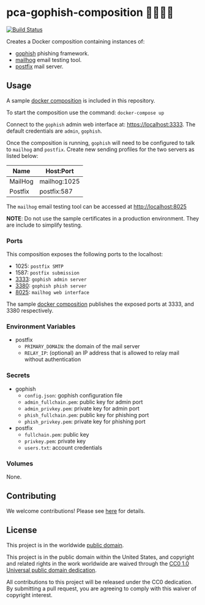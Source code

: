# pca-gophish-composition 🐳🎣🐷📮

[![Build Status](https://travis-ci.com/cisagov/pca-gophish-composition.svg?branch=develop)](https://travis-ci.com/cisagov/pca-gophish-composition)

Creates a Docker composition containing instances of:

- [gophish](https://github.com/cisagov/docker-gophish/) phishing framework.
- [mailhog](https://github.com/mailhog/MailHog) email testing tool.
- [postfix](https://github.com/cisagov/docker-postfix/) mail server.

## Usage

A sample [docker composition](docker-compose.yml) is included
in this repository.

To start the composition use the command: `docker-compose up`

Connect to the `gophish` admin web interface at:
[https://localhost:3333](https://localhost:3333).
The default credentials are `admin`, `gophish`.

Once the composition is running, `gophish` will need to be
configured to talk to `mailhog` and `postfix`. Create new
sending profiles for the two servers as listed below:

| Name    | Host:Port    |
| ------- | ------------ |
| MailHog | mailhog:1025 |
| Postfix | postfix:587  |

The `mailhog` email testing tool can be accessed at [http://localhost:8025](http://localhost:8025)

**NOTE**: Do not use the sample certificates in a production environment.
They are include to simplify testing.

### Ports

This composition exposes the following ports to the localhost:

- 1025: `postfix SMTP`
- 1587: `postfix submission`
- [3333](https://localhost:3333): `gophish admin server`
- [3380](http://localhost:3380): `gophish phish server`
- [8025](http://localhost:8025): `mailhog web interface`

The sample [docker composition](docker-compose.yml) publishes the
exposed ports at 3333, and 3380 respectively.

### Environment Variables

- postfix
  - `PRIMARY_DOMAIN`: the domain of the mail server
  - `RELAY_IP`: (optional) an IP address that is allowed to relay mail without authentication

### Secrets

- gophish
  - `config.json`: gophish configuration file
  - `admin_fullchain.pem`: public key for admin port
  - `admin_privkey.pem`: private key for admin port
  - `phish_fullchain.pem`: public key for phishing port
  - `phish_privkey.pem`: private key for phishing port
- postfix
  - `fullchain.pem`: public key
  - `privkey.pem`: private key
  - `users.txt`: account credentials

### Volumes

None.

## Contributing

We welcome contributions! Please see [here](CONTRIBUTING.md) for
details.

## License

This project is in the worldwide [public domain](LICENSE.md).

This project is in the public domain within the United States, and
copyright and related rights in the work worldwide are waived through
the [CC0 1.0 Universal public domain
dedication](https://creativecommons.org/publicdomain/zero/1.0/).

All contributions to this project will be released under the CC0
dedication. By submitting a pull request, you are agreeing to comply
with this waiver of copyright interest.
